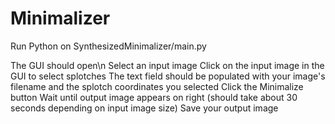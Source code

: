 # Minimalizer
Run Python on SynthesizedMinimalizer/main.py

The GUI should open\n
Select an input image
Click on the input image in the GUI to select splotches
The text field should be populated with your image's filename and the splotch coordinates you selected
Click the Minimalize button
Wait until output image appears on right (should take about 30 seconds depending on input image size)
Save your output image
